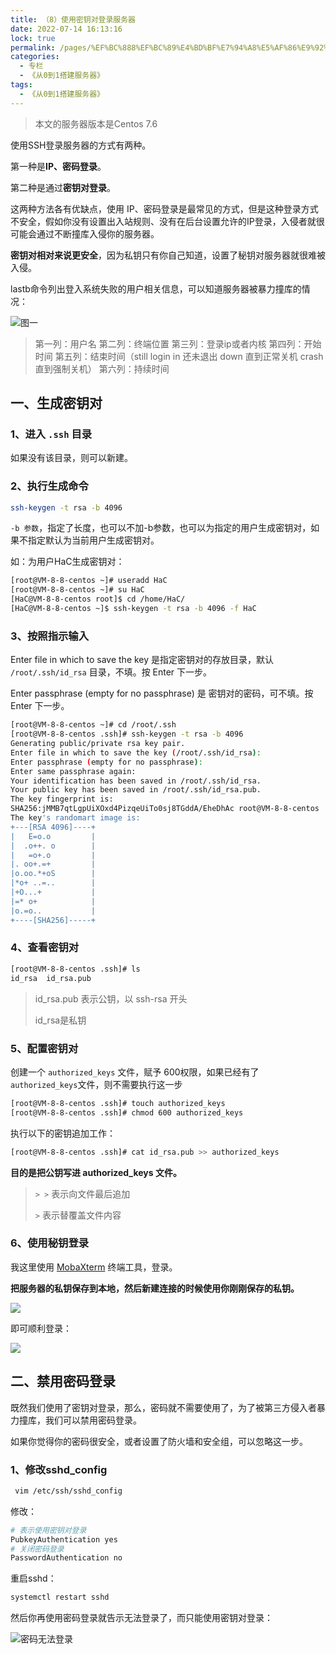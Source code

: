 ```yaml
---
title: （8）使用密钥对登录服务器
date: 2022-07-14 16:13:16
lock: true
permalink: /pages/%EF%BC%888%EF%BC%89%E4%BD%BF%E7%94%A8%E5%AF%86%E9%92%A5%E5%AF%B9%E7%99%BB%E5%BD%95%E6%9C%8D%E5%8A%A1%E5%99%A8
categories:
  - 专栏
  - 《从0到1搭建服务器》
tags:
  - 《从0到1搭建服务器》
---
```

> 本文的服务器版本是Centos 7.6

使用SSH登录服务器的方式有两种。

第一种是**IP、密码登录**。

第二种是通过**密钥对登录**。



这两种方法各有优缺点，使用 IP、密码登录是最常见的方式，但是这种登录方式不安全，假如你没有设置出入站规则、没有在后台设置允许的IP登录，入侵者就很可能会通过不断撞库入侵你的服务器。

**密钥对相对来说更安全**，因为私钥只有你自己知道，设置了秘钥对服务器就很难被入侵。



lastb命令列出登入系统失败的用户相关信息，可以知道服务器被暴力撞库的情况：

![图一](https://blog-1253198264.cos.ap-guangzhou.myqcloud.com/image-20201214143824587.png)

> 第一列：用户名
> 第二列：终端位置
> 第三列：登录ip或者内核
> 第四列：开始时间
> 第五列：结束时间（still login in 还未退出  down 直到正常关机 crash 直到强制关机）
> 第六列：持续时间

## 一、生成密钥对

### 1、进入 `.ssh` 目录

如果没有该目录，则可以新建。

### 2、执行生成命令

```bash
ssh-keygen -t rsa -b 4096
```

`-b 参数`，指定了长度，也可以不加-b参数，也可以为指定的用户生成密钥对，如果不指定默认为当前用户生成密钥对。

如：为用户HaC生成密钥对：

```bash
[root@VM-8-8-centos ~]# useradd HaC
[root@VM-8-8-centos ~]# su HaC
[HaC@VM-8-8-centos root]$ cd /home/HaC/
[HaC@VM-8-8-centos ~]$ ssh-keygen -t rsa -b 4096 -f HaC
```

### 3、按照指示输入

Enter file in which to save the key 是指定密钥对的存放目录，默认 `/root/.ssh/id_rsa` 目录，不填。按 Enter 下一步。

Enter passphrase (empty for no passphrase) 是 密钥对的密码，可不填。按 Enter 下一步。

```bash
[root@VM-8-8-centos ~]# cd /root/.ssh
[root@VM-8-8-centos .ssh]# ssh-keygen -t rsa -b 4096
Generating public/private rsa key pair.
Enter file in which to save the key (/root/.ssh/id_rsa):
Enter passphrase (empty for no passphrase):
Enter same passphrase again:
Your identification has been saved in /root/.ssh/id_rsa.
Your public key has been saved in /root/.ssh/id_rsa.pub.
The key fingerprint is:
SHA256:jMMB7qtLgpUiXOxd4PizqeUiTo0sj8TGddA/EheDhAc root@VM-8-8-centos
The key's randomart image is:
+---[RSA 4096]----+
|   E=o.o         |
|  .o++. o        |
|   =o+.o         |
|. oo+.=+         |
|o.oo.*+oS        |
|*o+ ..=..        |
|+O...+           |
|=* o+            |
|o.=o..           |
+----[SHA256]-----+
```

### 4、查看密钥对

```bash
[root@VM-8-8-centos .ssh]# ls
id_rsa  id_rsa.pub
```



> id_rsa.pub 表示公钥，以 ssh-rsa 开头
>
> id_rsa是私钥



### 5、配置密钥对

创建一个 `authorized_keys` 文件，赋予 600权限，如果已经有了`authorized_keys`文件，则不需要执行这一步 

```bash
[root@VM-8-8-centos .ssh]# touch authorized_keys
[root@VM-8-8-centos .ssh]# chmod 600 authorized_keys
```

执行以下的密钥追加工作：

```bash
[root@VM-8-8-centos .ssh]# cat id_rsa.pub >> authorized_keys
```

**目的是把公钥写进 authorized_keys 文件。**

> `> >` 表示向文件最后追加
>
> `>` 表示替覆盖文件内容

### 6、使用秘钥登录

我这里使用 [MobaXterm](https://mp.weixin.qq.com/s/Z3cYlTLLN4cO-FzoTL0pSw) 终端工具，登录。

**把服务器的私钥保存到本地，然后新建连接的时候使用你刚刚保存的私钥。**

![](https://cdn.jsdelivr.net/gh/DogerRain/image@main/Home/image-20201228180651278.png)

即可顺利登录：

![](https://cdn.jsdelivr.net/gh/DogerRain/image@main/img-20210401/image-20201228180806456.png)



## 二、禁用密码登录

既然我们使用了密钥对登录，那么，密码就不需要使用了，为了被第三方侵入者暴力撞库，我们可以禁用密码登录。

如果你觉得你的密码很安全，或者设置了防火墙和安全组，可以忽略这一步。

### 1、修改sshd_config

```bash
 vim /etc/ssh/sshd_config
```



修改：

```bash
# 表示使用密钥对登录
PubkeyAuthentication yes
# 关闭密码登录
PasswordAuthentication no
```

重启sshd：

```bash
systemctl restart sshd
```



然后你再使用密码登录就告示无法登录了，而只能使用密钥对登录：

![密码无法登录](https://cdn.jsdelivr.net/gh/DogerRain/image@main/img-20210401/image-20201228181635240.png)

